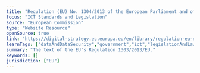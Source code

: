 ```yaml
---
title: "Regulation (EU) No. 1304/2013 of the European Parliament and of the Council"
focus: "ICT Standards and Legislation"
source: "European Commission"
type: "Website Resource"
openSource: true
link: "https://digital-strategy.ec.europa.eu/en/library/regulation-eu-no-13042013-european-parliament-and-council"
learnTags: ["dataAndDataSecurity","government","ict","legislationAndLaw"]
summary: "The text of the EU's Regulation 1303/2013/EU."
keywords: []
jurisdiction: ["EU"]
---
```

